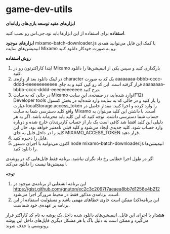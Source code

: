 # game-dev-utils
**ابزارهای مفید توسعه بازی‌های رایانه‌ای**

**استفاده**
برای استفاده از این ابزارها باید نود.جی.اس رو نصب کنید.

**ابزارهای موجود**
mixamo-batch-downloader.js
با کمک این فایل می‌توانید همه‌ی انیمیشن‌های سایت Mixamo رو به صورت خودکار دانلود کنید.

**روش استفاده**
1. ابتدا کاراکترتون رو در Mixamo بارگذاری کنید و سپس یکی از انیمیشن‌ها را دانلود کنید.
2. در لینک دانلود بعد از واژه‌ی character یک کد به صورت aaaaaaaa-bbbb-cccc-dddd-eeeeeeeeeeee قرار گرفته است. این کد رو کپی کنید و به جای aaaaaaaa-bbbb-cccc-dddd-eeeeeeeeeeee درج کنید.
3. در حالی که به سایت Mixamo وارد شده‌اید، در صفحه‌ی این سایت(F12) Developer tools را باز کنید و در حالی که به سایت وارد شده‌اید در بخش کنسول عبارت localStorage.access_token را وارد کرده و اجرا کنید. مقدار حاصل در واقع کلید دسترسی شما به سایت Mixamo است. با داشتن این کلید می‌توان به حساب شما دسترسی داشت. توجه کنید که این کلید باید محرمانه باشد. اگر به هر دلیلی این کلید افشا شد کافی است یک بار از حساب کاربری‌تان خارج شده و دوباره وارد حساب شود. کلید جدیدی ایجاد می‌شود و کلید قبلی نامعتبر خواهد بود. حال این کلید را در داخل فایل به جای MIXAMO_ACCESS_TOKEN قرار دهید.
4. فایل را ذخیره کنید.
5. اکنون می‌توانید با اجرای دستور node mixamo-batch-downloader.js انیمیشن‌ها را دانلود کنید. 

اگر در طول اجرا خطایی رخ داد نگران نباشید. برنامه فقط فایل‌هایی که در پوشه‌ی انیمیشن‌ها نیست را دانلود می‌کند.



**توجه**
1. این برنامه انشعابی از برنامه‌ی موجود در https://gist.github.com/gnuton/ec2c3c2097f7aeaea8bb7d1256e4b212 است. برنامه‌ی مذکور فقط در محیط مرورگر اجرا می‌شود.
2. این برنامه(کد) ممکن است حاوی خطاهای مهمی باشد و مسئولیت استفاده از این برنامه بر عهده‌ی خود شماست.

**هشدار**
با اجرای این فایل، انیمیشن‌های دانلود شده داخل یک پوشه به نام کد کاراکتر قرار می‌گیرد و ممکن است به دلیل باگ یا هر مشکل دیگری فایل‌های داخل این پوشه رونویسی یا حذف شوند. 
